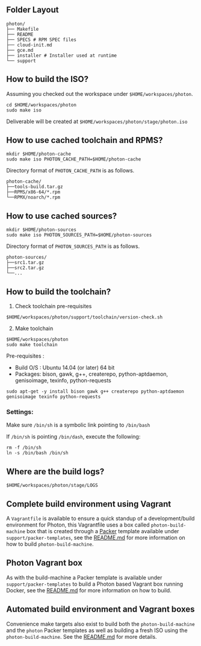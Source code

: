 ## Folder Layout
```
photon/
├── Makefile
├── README
├── SPECS # RPM SPEC files
├── cloud-init.md
├── gce.md
├── installer # Installer used at runtime
└── support
```

## How to build the ISO?

Assuming you checked out the workspace under `$HOME/workspaces/photon`.
```
cd $HOME/workspaces/photon
sudo make iso
```
Deliverable will be created at `$HOME/workspaces/photon/stage/photon.iso`

## How to use cached toolchain and RPMS?
```
mkdir $HOME/photon-cache
sudo make iso PHOTON_CACHE_PATH=$HOME/photon-cache
```
Directory format of `PHOTON_CACHE_PATH` is as follows.
```
photon-cache/
├──tools-build.tar.gz
├──RPMS/x86-64/*.rpm
└──RPMX/noarch/*.rpm
```
## How to use cached sources?
```
mkdir $HOME/photon-sources
sudo make iso PHOTON_SOURCES_PATH=$HOME/photon-sources
```
Directory format of `PHOTON_SOURCES_PATH` is as follows.
```
photon-sources/
├──src1.tar.gz
├──src2.tar.gz
└──...
```
## How to build the toolchain?

1. Check toolchain pre-requisites
```
$HOME/workspaces/photon/support/toolchain/version-check.sh
```
2. Make toolchain
```
$HOME/workspaces/photon
sudo make toolchain
```

Pre-requisites :

 * Build O/S : Ubuntu 14.04 (or later) 64 bit
 * Packages: bison, gawk, g++, createrepo, python-aptdaemon, genisoimage, texinfo, python-requests
```
sudo apt-get -y install bison gawk g++ createrepo python-aptdaemon genisoimage texinfo python-requests
```

### Settings:

Make sure `/bin/sh` is a symbolic link pointing to `/bin/bash`

If `/bin/sh` is pointing `/bin/dash`, execute the following:
```
rm -f /bin/sh
ln -s /bin/bash /bin/sh
```

## Where are the build logs?
```
$HOME/workspaces/photon/stage/LOGS
```

## Complete build environment using Vagrant
A `Vagrantfile` is available to ensure a quick standup of a development/build environment for Photon, this Vagrantfile uses a box called `photon-build-machine` box that is created through a [Packer](http://packer.io) template available under `support/packer-templates`, see the [README.md](https://github.com/vmware/photon/blob/master/support/packer-templates/README.md) for more information on how to build `photon-build-machine`.

## Photon Vagrant box
As with the build-machine a Packer template is available under `support/packer-templates` to build a Photon based Vagrant box running Docker, see the [README.md](https://github.com/vmware/photon/blob/master/support/packer-templates/README.md) for more information on how to build.

## Automated build environment and Vagrant boxes
Convenience make targets also exist to build both the `photon-build-machine` and the `photon` Packer templates as well as building a fresh ISO using the `photon-build-machine`. See the [README.md](https://github.com/vmware/photon/blob/master/support/packer-templates/README.md) for more details.
